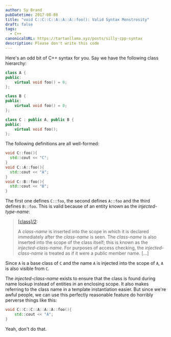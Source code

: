 ```yaml
---
author: Sy Brand
pubDatetime: 2017-08-08
title: "void C::C::C::A::A::A::foo(): Valid Syntax Monstrosity"
draft: false
tags:
  - C++
canonicalURL: https://tartanllama.xyz/posts/silly-cpp-syntax
description: Please don't write this code
---
```


Here's an odd bit of C++ syntax for you. Say we have the following class hierarchy:

```cpp
class A {
public:
    virtual void foo() = 0;
};

class B {
public:
    virtual void foo() = 0;
};

class C : public A, public B {
public:
    virtual void foo();
};
```

The following definitions are all well-formed:

```cpp
void C::foo(){
  std::cout << "C";
}
void C::A::foo(){
  std::cout << "A";
}
void C::B::foo(){
  std::cout << "B";
}
```

The first one defines `C::foo`, the second defines `A::foo` and the third defines `B::foo`. This is valid because of an entity known as the _injected-type-name_:

> [[class]/2](https://timsong-cpp.github.io/cppwp/n4140/class#2):
>
> A _class-name_ is inserted into the scope in which it is declared immediately after the _class-name_ is seen. The _class-name_ is also inserted into the scope of the class itself; this is known as the _injected-class-name_. For purposes of access checking, the _injected-class-name_ is treated as if it were a public member name. [...]

Since `A` is a base class of `C` and the name `A` is injected into the scope of `A`, `A` is also visible from `C`.

The _injected-class-name_ exists to ensure that the class is found during name lookup instead of entities in an enclosing scope. It also makes referring to the class name in a template instantiation easier. But since we're awful people, we can use this perfectly reasonable feature do horribly perverse things like this:

```cpp
void C::C::C::A::A::A::foo(){
    std::cout << "A";
}
```

Yeah, don't do that.
